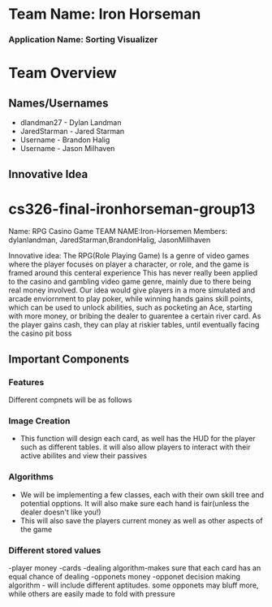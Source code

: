 # Team Name: Iron Horseman
### Application Name: Sorting Visualizer


# Team Overview

## Names/Usernames
- dlandman27 - Dylan Landman
- JaredStarman - Jared Starman
- Username - Brandon Halig
- Username - Jason Milhaven

## Innovative Idea

# cs326-final-ironhorseman-group13
Name: RPG Casino Game
TEAM NAME:Iron-Horsemen
Members: dylanlandman, JaredStarman,BrandonHalig, JasonMillhaven

Innovative idea: The RPG(Role Playing Game) Is a genre of video games where the player focuses on player a character, or role, and the game is framed around this centeral experience This has never really been applied to the casino and gambling video game genre, mainly due to there being real money involved. Our idea would give players in a more simulated and arcade enviornment to play poker, while winning hands gains skill points, which can be used to unlock abilities, such as pocketing an Ace, starting with more money, or bribing the dealer to guarentee a certain river card. As the player gains cash, they can play at riskier tables, until eventually facing the casino pit boss

## Important Components
### Features
Different compnets will be as follows

### Image Creation
- This function will design each card, as well has the HUD for the player such as different tables. it will also allow players to interact with their active abilites and view their passives

### Algorithms
- We will be implementing a few classes, each with their own skill tree and potential opptions. It will also make sure each hand is fair(unless the dealer doesn't like you!)
- This will also save the players current money as well as other aspects of the game

### Different stored values
-player money
-cards
-dealing algorithm-makes sure that each card has an equal chance of dealing
-opponets money
-opponet decision making algorithm - will include different aptitudes. some opponets may bluff more, while others are easily made to fold with pressure
